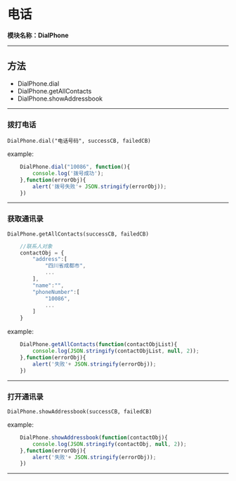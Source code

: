 # 电话
**模块名称：DialPhone**

****

## 方法
* DialPhone.dial
* DialPhone.getAllContacts
* DialPhone.showAddressbook

****

### 拨打电话

`DialPhone.dial("电话号码", successCB, failedCB)`

example:

```js
    DialPhone.dial("10086", function(){
    	console.log('拨号成功');
    },function(errorObj){
    	alert('拨号失败'+ JSON.stringify(errorObj));
    })
```

****

### 获取通讯录
`DialPhone.getAllContacts(successCB, failedCB)`

```js
    //联系人对象
    contactObj = {
        "address":[
            "四川省成都市",
            ...
        ],
        "name":"",
        "phoneNumber":[
            "10086",
            ...
        ]
    }
```

example:

```js
    DialPhone.getAllContacts(function(contactObjList){
    	console.log(JSON.stringify(contactObjList, null, 2));
    },function(errorObj){
    	alert('失败'+ JSON.stringify(errorObj));
    })
```

****

### 打开通讯录
`DialPhone.showAddressbook(successCB, failedCB)`

example:

```js
    DialPhone.showAddressbook(function(contactObj){
    	console.log(JSON.stringify(contactObj, null, 2));
    },function(errorObj){
    	alert('失败'+ JSON.stringify(errorObj));
    })
```

****


